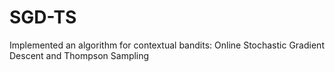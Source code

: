 # SGD-TS
Implemented an algorithm for contextual bandits: Online Stochastic Gradient Descent and Thompson Sampling
